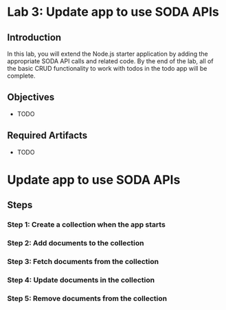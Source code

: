 # Lab 3: Update app to use SODA APIs

## Introduction

In this lab, you will extend the Node.js starter application by adding the appropriate SODA API calls and related code. By the end of the lab, all of the basic CRUD functionality to work with todos in the todo app will be complete.

## Objectives

- TODO

## Required Artifacts

- TODO

# Update app to use SODA APIs

## Steps

### Step 1: Create a collection when the app starts

### Step 2: Add documents to the collection

### Step 3: Fetch documents from the collection 

### Step 4: Update documents in the collection

### Step 5: Remove documents from the collection
